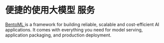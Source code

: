 # 便捷的使用大模型 服务 

[BentoML ](https://docs.bentoml.org/en/latest/) is a framework for building reliable, scalable and cost-efficient AI applications. It comes with everything you need for model serving, application packaging, and production deployment.

